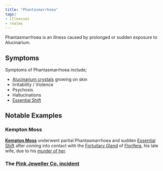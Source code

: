 ```yaml
---
title: "Phantasmarrhoea"
tags:
- illnesses
- realms
---
```

Phantasmarrhoea is an illness caused by prolonged or sudden exposure to Alucinarium.

## Symptoms
Symptoms of Phantasmarrhoea include;
- [Alucinarium crystals](alucinara/alucinarium.md) growing on skin
- Irritability / Violence
- Psychosis
- Hallucinations
- [Essential Shift](locations/essential-shift.md)

## Notable Examples
### Kempton Moss
[**Kempton Moss**](characters/lichenia/kempton-moss.md) underwent partial Phantasmarrhoea and sudden [Essential Shift](locations/essential-shift.md) after coming into contact with the [Fortuitary Gland](fauna/biology/fortuitary-gland.md) of [Florifera](characters/lichenia/florifera-moss.md), his late wife, due to his [murder of her](events/lichenia/murder-of-florifera.md).

### The [Pink Jeweller Co. incident](events/pink-jeweller-co/phantasmarrhoea-incident.md)
